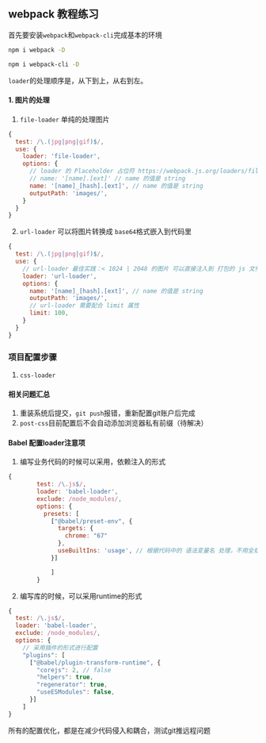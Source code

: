 ## webpack 教程练习

首先要安装`webpack`和`webpack-cli`完成基本的环境

```bash
npm i webpack -D

npm i webpack-cli -D

```

`loader`的处理顺序是，从下到上，从右到左。

#### 1. 图片的处理

1. `file-loader` 单纯的处理图片

```javascript
{
  test: /\.(jpg|png|gif)$/,
  use: {
    loader: 'file-loader',
    options: {
      // loader 的 Placeholder 占位符 https://webpack.js.org/loaders/file-loader/
      // name: '[name].[ext]' // name 的值是 string
      name: '[name]_[hash].[ext]', // name 的值是 string
      outputPath: 'images/',
    }
  }
}

```

2. `url-loader` 可以将图片转换成 `base64`格式嵌入到代码里

```javascript
{
  test: /\.(jpg|png|gif)$/,
  use: {
    // url-loader 最佳实践：< 1024 | 2048 的图片 可以直接注入到 打包的 js 文件，base64
    loader: 'url-loader',
    options: {
      name: '[name]_[hash].[ext]', // name 的值是 string
      outputPath: 'images/',
      // url-loader 需要配合 limit 属性
      limit: 100,
    }
  }
}
```
### 项目配置步骤

1. `css-loader`

#### 相关问题汇总
1. 重装系统后提交，`git push`报错，重新配置git账户后完成
2. `post-css`目前配置后不会自动添加浏览器私有前缀（待解决）


#### Babel 配置loader注意项

1. 编写业务代码的时候可以采用，依赖注入的形式

```javascript
{
        test: /\.js$/,
        loader: 'babel-loader',
        exclude: /node_modules/,
        options: {
          presets: [
            ["@babel/preset-env", {
              targets: {
                chrome: "67"
              },
              useBuiltIns: 'usage', // 根据代码中的 语法变量名 处理，不用全处理打包，main.js文件会小80%
            }]

            ]
        }

```
2. 编写库的时候，可以采用runtime的形式

```javascript
{
  test: /\.js$/,
  loader: 'babel-loader',
  exclude: /node_modules/,
  options: {
    // 采用插件的形式进行配置
    "plugins": [
      ["@babel/plugin-transform-runtime", {
        "corejs": 2, // false
        "helpers": true,
        "regenerator": true,
        "useESModules": false,
      }]
    ]
}
```


所有的配置优化，都是在减少代码侵入和耦合，测试git推远程问题